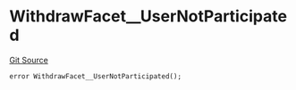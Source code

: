 # WithdrawFacet__UserNotParticipated
[Git Source](https://github.com/VaporFi/liquid-staking/blob/3b515db4cbed442e9d462b37141dae8e14c9c9d0/src/facets/WithdrawFacet.sol)


```solidity
error WithdrawFacet__UserNotParticipated();
```

